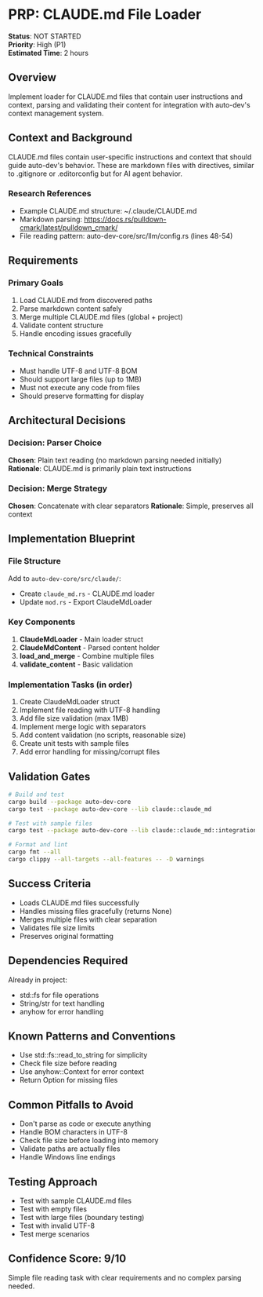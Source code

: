 # PRP: CLAUDE.md File Loader

**Status**: NOT STARTED  
**Priority**: High (P1)  
**Estimated Time**: 2 hours

## Overview
Implement loader for CLAUDE.md files that contain user instructions and context, parsing and validating their content for integration with auto-dev's context management system.

## Context and Background
CLAUDE.md files contain user-specific instructions and context that should guide auto-dev's behavior. These are markdown files with directives, similar to .gitignore or .editorconfig but for AI agent behavior.

### Research References
- Example CLAUDE.md structure: ~/.claude/CLAUDE.md
- Markdown parsing: https://docs.rs/pulldown-cmark/latest/pulldown_cmark/
- File reading pattern: auto-dev-core/src/llm/config.rs (lines 48-54)

## Requirements

### Primary Goals
1. Load CLAUDE.md from discovered paths
2. Parse markdown content safely
3. Merge multiple CLAUDE.md files (global + project)
4. Validate content structure
5. Handle encoding issues gracefully

### Technical Constraints
- Must handle UTF-8 and UTF-8 BOM
- Should support large files (up to 1MB)
- Must not execute any code from files
- Should preserve formatting for display

## Architectural Decisions

### Decision: Parser Choice
**Chosen**: Plain text reading (no markdown parsing needed initially)
**Rationale**: CLAUDE.md is primarily plain text instructions

### Decision: Merge Strategy
**Chosen**: Concatenate with clear separators
**Rationale**: Simple, preserves all context

## Implementation Blueprint

### File Structure
Add to `auto-dev-core/src/claude/`:
- Create `claude_md.rs` - CLAUDE.md loader
- Update `mod.rs` - Export ClaudeMdLoader

### Key Components
1. **ClaudeMdLoader** - Main loader struct
2. **ClaudeMdContent** - Parsed content holder
3. **load_and_merge** - Combine multiple files
4. **validate_content** - Basic validation

### Implementation Tasks (in order)
1. Create ClaudeMdLoader struct
2. Implement file reading with UTF-8 handling
3. Add file size validation (max 1MB)
4. Implement merge logic with separators
5. Add content validation (no scripts, reasonable size)
6. Create unit tests with sample files
7. Add error handling for missing/corrupt files

## Validation Gates

```bash
# Build and test
cargo build --package auto-dev-core
cargo test --package auto-dev-core --lib claude::claude_md

# Test with sample files
cargo test --package auto-dev-core --lib claude::claude_md::integration -- --ignored

# Format and lint
cargo fmt --all
cargo clippy --all-targets --all-features -- -D warnings
```

## Success Criteria
- Loads CLAUDE.md files successfully
- Handles missing files gracefully (returns None)
- Merges multiple files with clear separation
- Validates file size limits
- Preserves original formatting

## Dependencies Required
Already in project:
- std::fs for file operations
- String/str for text handling
- anyhow for error handling

## Known Patterns and Conventions
- Use std::fs::read_to_string for simplicity
- Check file size before reading
- Use anyhow::Context for error context
- Return Option<String> for missing files

## Common Pitfalls to Avoid
- Don't parse as code or execute anything
- Handle BOM characters in UTF-8
- Check file size before loading into memory
- Validate paths are actually files
- Handle Windows line endings

## Testing Approach
- Test with sample CLAUDE.md files
- Test with empty files
- Test with large files (boundary testing)
- Test with invalid UTF-8
- Test merge scenarios

## Confidence Score: 9/10
Simple file reading task with clear requirements and no complex parsing needed.